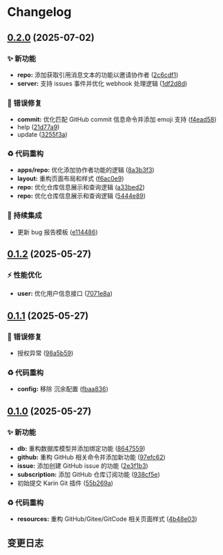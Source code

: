 # Changelog

## [0.2.0](https://github.com/CandriaJS/karin-plugin-git-neko/compare/v0.1.2...v0.2.0) (2025-07-02)


### ✨ 新功能

* **repo:** 添加获取引用消息文本的功能以邀请协作者 ([2c6cdf1](https://github.com/CandriaJS/karin-plugin-git-neko/commit/2c6cdf115677feb8cc5b70376c262fae7d82e1fe))
* **server:** 支持 issues 事件并优化 webhook 处理逻辑 ([1df2d8d](https://github.com/CandriaJS/karin-plugin-git-neko/commit/1df2d8d3fec798db830cd18e90eb254405498125))


### 🐛 错误修复

* **commit:** 优化匹配 GitHub commit 信息命令并添加 emoji 支持 ([f4ead58](https://github.com/CandriaJS/karin-plugin-git-neko/commit/f4ead58207210880cdfe5181f26be365f3e0fc8e))
* help ([21d77a9](https://github.com/CandriaJS/karin-plugin-git-neko/commit/21d77a98200420801991ad53e37295edac7d65db))
* update ([3255f3a](https://github.com/CandriaJS/karin-plugin-git-neko/commit/3255f3a862e8f239fd87c1d92435a0e353244fa6))


### ♻️ 代码重构

* **apps/repo:** 优化添加协作者功能的逻辑 ([8a3b3f3](https://github.com/CandriaJS/karin-plugin-git-neko/commit/8a3b3f3523fab65a7fc026a23605880069b13b75))
* **layout:** 重构页面布局和样式 ([f6ac0e9](https://github.com/CandriaJS/karin-plugin-git-neko/commit/f6ac0e9507d631c03a1d451d8a9b19f2a4b5dfbe))
* **repo:** 优化仓库信息展示和查询逻辑 ([a33bed2](https://github.com/CandriaJS/karin-plugin-git-neko/commit/a33bed21565ccd702ed6a374303e064041702247))
* **repo:** 优化仓库信息展示和查询逻辑 ([5444e89](https://github.com/CandriaJS/karin-plugin-git-neko/commit/5444e898307350771fcf8312f960752378143ac3))


### 🎡 持续集成

* 更新 bug 报告模板 ([e114486](https://github.com/CandriaJS/karin-plugin-git-neko/commit/e114486638d3eaf4b7813a84dcdd001632671b4f))

## [0.1.2](https://github.com/CandriaJS/karin-plugin-git-neko/compare/v0.1.1...v0.1.2) (2025-05-27)


### ⚡️ 性能优化

* **user:** 优化用户信息接口 ([7071e8a](https://github.com/CandriaJS/karin-plugin-git-neko/commit/7071e8a073a74af28a4a64d5bb8c9e1d01c14acb))

## [0.1.1](https://github.com/CandriaJS/karin-plugin-git-neko/compare/v0.1.0...v0.1.1) (2025-05-27)


### 🐛 错误修复

* 授权异常 ([98a5b59](https://github.com/CandriaJS/karin-plugin-git-neko/commit/98a5b5976c3ac9f6361b060c921271709fffcdc0))


### ♻️ 代码重构

* **config:** 移除 沉余配置 ([fbaa836](https://github.com/CandriaJS/karin-plugin-git-neko/commit/fbaa8366562ce07dc11c32a13d05bcd2563cb423))

## [0.1.0](https://github.com/CandriaJS/karin-plugin-git-neko/compare/v0.0.1...v0.1.0) (2025-05-27)


### ✨ 新功能

* **db:** 重构数据库模型并添加绑定功能 ([8647559](https://github.com/CandriaJS/karin-plugin-git-neko/commit/86475596844d75ab7a7513247213e25fbf1a8908))
* **github:** 重构 GitHub 相关命令并添加新功能 ([97efc62](https://github.com/CandriaJS/karin-plugin-git-neko/commit/97efc6223806e44a467e2aa537c30edd369f143e))
* **issue:** 添加创建 GitHub issue 的功能 ([2e3f1b3](https://github.com/CandriaJS/karin-plugin-git-neko/commit/2e3f1b3b7cef1083c78c2545e0aaf28c55616c6a))
* **subscription:** 添加 GitHub 仓库订阅功能 ([938cf5e](https://github.com/CandriaJS/karin-plugin-git-neko/commit/938cf5e81574cabf328ad486e78a7ab30958ccf1))
* 初始提交 Karin Git 插件 ([55b269a](https://github.com/CandriaJS/karin-plugin-git-neko/commit/55b269aec3cc8d3ce4bd255bcf8c579c066a1e5e))


### ♻️ 代码重构

* **resources:** 重构 GitHub/Gitee/GitCode 相关页面样式 ([4b48e03](https://github.com/CandriaJS/karin-plugin-git-neko/commit/4b48e03dd29c49bd07af3d8eedac29555f8fcc57))

## 变更日志
